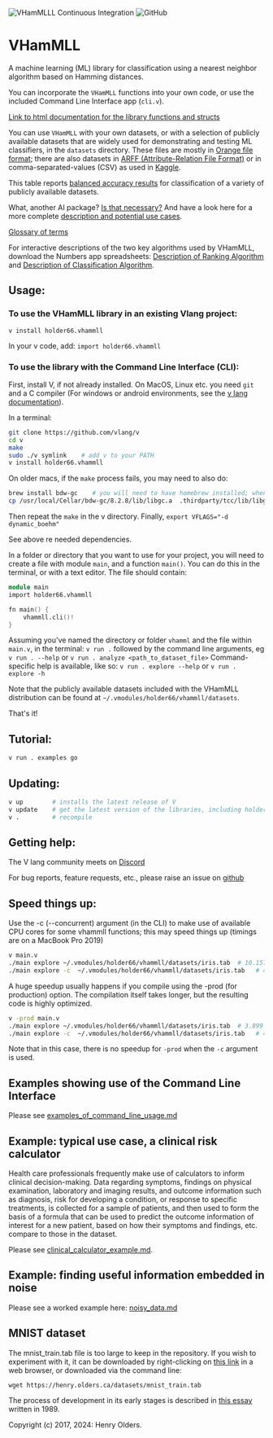 ![VHamMLLL Continuous Integration](https://github.com/holder66/vhammll/actions/workflows/main.yml/badge.svg)
![GitHub](https://img.shields.io/github/license/holder66/VHamMLL)

# VHamMLL
A machine learning (ML) library for classification using a nearest neighbor algorithm based on Hamming distances.

You can incorporate the `VHamMLL` functions into your own code, or use the included Command Line Interface app (`cli.v`).

[Link to html documentation for the library functions and structs](https://holder66.github.io/vhammll.html)

You can use `VHamMLL` with your own datasets, or with a selection of publicly available datasets that are widely used for demonstrating and testing ML classifiers, in the `datasets` directory. These files are mostly in [Orange file format](https://orange3.readthedocs.io/projects/orange-data-mining-library/en/latest/reference/data.io.html); there are also datasets in [ARFF (Attribute-Relation File Format)](https://waikato.github.io/weka-wiki/formats_and_processing/arff_stable/) or in comma-separated-values (CSV) as used in [Kaggle](https://www.kaggle.com).

This table reports [balanced accuracy results](https://github.com/holder66/vhammll/blob/master/docs/classification_results_with_public_datasets.numbers.pdf) for classification of a variety of publicly available datasets.

What, another AI package? [Is that necessary?](https://github.com/holder66/vhammll/blob/master/docs/AI_for_rest_of_us.md)
And have a look here for a more complete [description and potential use cases](https://github.com/holder66/vhammll/blob/master/docs/description.md).

[Glossary of terms](https://github.com/holder66/vhammll/blob/master/docs/glossary.md)

For interactive descriptions of the two key algorithms used by VHamMLL, download the Numbers app spreadsheets: [Description of Ranking Algorithm](https://github.com/holder66/vhammll/blob/master/docs/description_of_attribute_ranking_algorithm.numbers) and [Description of Classification Algorithm](https://github.com/holder66/vhammll/blob/master/docs/description_of_classification_algorithm.numbers).

## Usage:
### To use the VHamMLL library in an existing Vlang project:
`v install holder66.vhammll`

In your v code, add:
`import holder66.vhammll`

### To use the library with the Command Line Interface (CLI):
First, install V, if not already installed. On MacOS, Linux etc. you need `git` and a C compiler (For windows or android environments, see the [v lang documentation](https://github.com/vlang/v/blob/master/doc/docs.md#windows)).

In a terminal:
```sh
git clone https://github.com/vlang/v
cd v
make
sudo ./v symlink	# add v to your PATH
v install holder66.vhammll
```
On older macs, if the `make` process fails, you may need to also do:
```sh
brew install bdw-gc    # you will need to have homebrew installed; when that completes,...
cp /usr/local/Cellar/bdw-gc/8.2.8/lib/libgc.a  .thirdparty/tcc/lib/libgc.a  # use the version number of the just-installed bdw-gc

```
Then repeat the `make` in the v directory.
Finally, `export VFLAGS="-d dynamic_boehm"`

See above re needed dependencies.

In a folder or directory that you want to use for your project, you will need to create a file with module `main`, and a function `main()`.
You can do this in the terminal, or with a text editor. The file should contain:
```v
module main
import holder66.vhammll

fn main() {
    vhammll.cli()!
}
```
Assuming you've named the directory or folder `vhamml` and the file within `main.v`, in the terminal:
`v run .` followed by the command line arguments, eg
`v run . --help` or `v run . analyze <path_to_dataset_file>`
Command-specific help is available, like so:
`v run . explore --help` or `v run . explore -h`

Note that the publicly available datasets included with the VHamMLL distribution can be found at `~/.vmodules/holder66/vhammll/datasets`.

That's it!

## Tutorial:
```sh
v run . examples go
```

## Updating:
```sh
v up        # installs the latest release of V
v update    # get the latest version of the libraries, including holder66.vhammll
v .         # recompile
```


## Getting help:
The V lang community meets on [Discord](https://discord.gg/vlang)


For bug reports, feature requests, etc., please raise an issue on [github](https://github.com/holder66/vhammll/issues)


## Speed things up:

Use the -c (--concurrent) argument (in the CLI) to make use of available CPU cores for
some vhammll functions; this may speed things up (timings are on a MacBook Pro 2019)
```sh
v main.v
./main explore ~/.vmodules/holder66/vhammll/datasets/iris.tab  # 10.157 sec
./main explore -c  ~/.vmodules/holder66/vhammll/datasets/iris.tab   # 4.910 sec
```
A huge speedup usually happens if you compile using the -prod (for production) option. The compilation itself takes longer, but the resulting code is highly optimized.
```sh
v -prod main.v
./main explore ~/.vmodules/holder66/vhammll/datasets/iris.tab  # 3.899 sec
./main explore -c  ~/.vmodules/holder66/vhammll/datasets/iris.tab   # 4.849 sec!!
```
Note that in this case, there is no speedup for `-prod` when the `-c` argument is used.


## Examples showing use of the Command Line Interface
Please see [examples_of_command_line_usage.md](https://github.com/holder66/vhammll/blob/master/docs/examples_of_command_line_usage.md)


## Example: typical use case, a clinical risk calculator

Health care professionals frequently make use of calculators to inform clinical decision-making. Data regarding symptoms, findings on physical examination, laboratory and imaging results, and outcome information such as diagnosis, risk for developing a condition, or response to specific treatments, is collected for a sample of patients, and then used to form the basis of a formula that can be used to predict the outcome information of interest for a new patient, based on how their symptoms and findings, etc. compare to those in the dataset.

Please see [clinical_calculator_example.md](https://github.com/holder66/vhammll/blob/master/docs/clinical_calculator_example.md).

## Example: finding useful information embedded in noise

Please see a worked example here: [noisy_data.md](https://github.com/holder66/vhammll/blob/master/docs/noisy_data.md)


## MNIST dataset
The mnist_train.tab file is too large to keep in the repository. If you wish to experiment with it, it can be downloaded by right-clicking on [this link](https://henry.olders.ca/datasets/mnist_train.tab) in a web browser, or downloaded via the command line:
```
wget https://henry.olders.ca/datasets/mnist_train.tab
```

The process of development in its early stages is described in [this essay](https://henry.olders.ca/wordpress/?p=731) written in 1989.



Copyright (c) 2017, 2024: Henry Olders.
